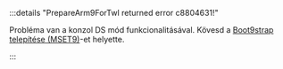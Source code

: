 :::details "PrepareArm9ForTwl returned error c8804631!"

Probléma van a konzol DS mód funkcionalitásával. Kövesd a [Boot9strap telepítése (MSET9)](installing-boot9strap-\(mset9\))-et helyette.

:::
